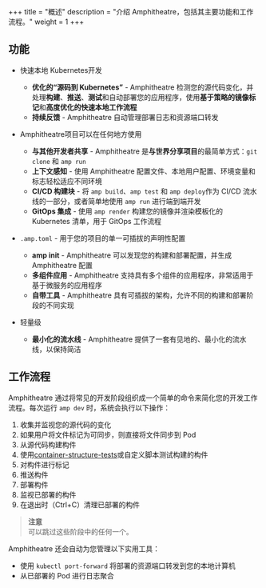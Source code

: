 +++
title = "概述"
description = "介绍 Amphitheatre，包括其主要功能和工作流程。"
weight = 1
+++

## 功能

- 快速本地 Kubernetes开发

    - **优化的“源码到 Kubernetes”** - Amphitheatre 检测您的源代码变化，并处理**构建**、**推送**、**测试**和自动部署您的应用程序，使用**基于策略的镜像标记**和**高度优化的快速本地工作流程**
    - **持续反馈** - Amphitheatre 自动管理部署日志和资源端口转发

- Amphitheatre项目可以在任何地方使用

    - **与其他开发者共享** - Amphitheatre 是**与世界分享项目**的最简单方式：`git clone` 和 `amp run`
    - **上下文感知** - 使用 Amphitheatre 配置文件、本地用户配置、环境变量和标志轻松适应不同环境
    - **CI/CD 构建块** - 将 `amp build`、`amp test` 和 `amp deploy`作为 CI/CD 流水线的一部分，或者简单地使用 `amp run` 进行端到端开发
    - **GitOps 集成** - 使用 `amp render` 构建您的镜像并渲染模板化的 Kubernetes 清单，用于 GitOps 工作流程

- `.amp.toml` - 用于您的项目的单一可插拔的声明性配置

    - **amp init** - Amphitheatre 可以发现您的构建和部署配置，并生成 Amphitheatre 配置
    - **多组件应用** - Amphitheatre 支持具有多个组件的应用程序，非常适用于基于微服务的应用程序
    - **自带工具** - Amphitheatre 具有可插拔的架构，允许不同的构建和部署阶段的不同实现

- 轻量级

    - **最小化的流水线** - Amphitheatre 提供了一套有见地的、最小化的流水线，以保持简洁

## 工作流程

Amphitheatre 通过将常见的开发阶段组织成一个简单的命令来简化您的开发工作流程。每次运行 `amp dev` 时，系统会执行以下操作：

1. 收集并监视您的源代码的变化
2. 如果用户将文件标记为可同步，则直接将文件同步到 Pod
3. 从源代码构建构件
4. 使用[container-structure-tests](https://github.com/GoogleContainerTools/container-structure-test)或自定义脚本测试构建的构件
5. 对构件进行标记
6. 推送构件
7. 部署构件
8. 监视已部署的构件
9. 在退出时（Ctrl+C）清理已部署的构件

> **注意**\
可以跳过这些阶段中的任何一个。

Amphitheatre 还会自动为您管理以下实用工具：

- 使用 `kubectl port-forward` 将部署的资源端口转发到您的本地计算机
- 从已部署的 Pod 进行日志聚合
